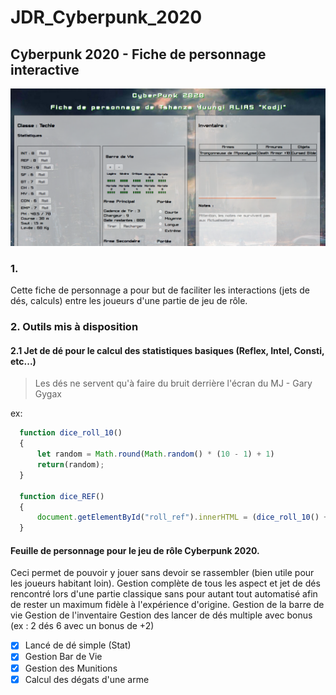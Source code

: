 # JDR_Cyberpunk_2020


## Cyberpunk 2020 - Fiche de personnage interactive
![Preview of CyberPunk2020](https://raw.githubusercontent.com/Bernardjacques/JDR_Cyberpunk_2020/master/img/Preview_CyberPunk2020.png)


### 1.
Cette fiche de personnage a pour but de faciliter les interactions (jets de dés, calculs) entre les joueurs d'une partie de jeu de rôle.

### 2. Outils mis à disposition

#### 2.1 Jet de dé pour le calcul des statistiques basiques (Reflex, Intel, Consti, etc...)

> Les dés ne servent qu'à faire du bruit derrière l'écran du MJ - Gary Gygax

ex:
```javascript
  function dice_roll_10()
  {
      let random = Math.round(Math.random() * (10 - 1) + 1)
      return(random);
  }
  
  function dice_REF()
  {
      document.getElementById("roll_ref").innerHTML = (dice_roll_10() + REF)
  }
```

#### Feuille de personnage pour le jeu de rôle Cyberpunk 2020.
Ceci permet de pouvoir y jouer sans devoir se rassembler (bien utile pour les joueurs habitant loin).
Gestion complète de tous les aspect et jet de dés rencontré lors d'une partie classique sans pour autant tout automatisé afin de rester un maximum fidèle à l'expérience d'origine.
  Gestion de la barre de vie
  Gestion de l'inventaire
  Gestion des lancer de dés multiple avec bonus (ex : 2 dés 6 avec un bonus de +2)

- [X] Lancé de dé simple (Stat)
- [X] Gestion Bar de Vie
- [X] Gestion des Munitions
- [X] Calcul des dégats d'une arme
